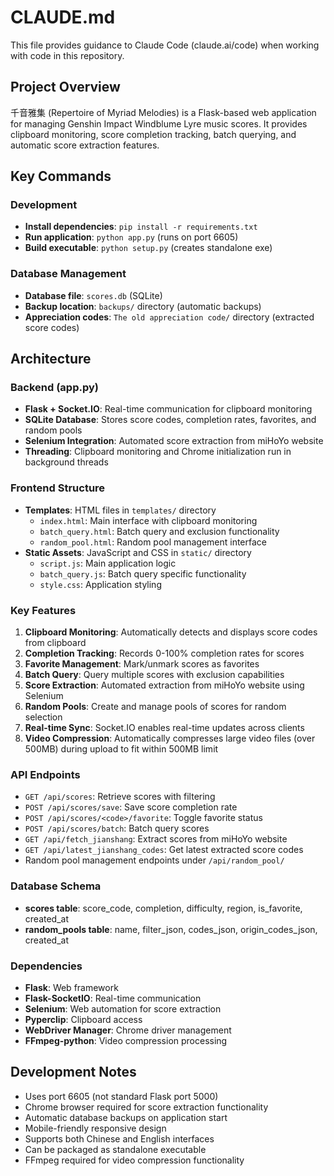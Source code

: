# CLAUDE.md

This file provides guidance to Claude Code (claude.ai/code) when working with code in this repository.

## Project Overview

千音雅集 (Repertoire of Myriad Melodies) is a Flask-based web application for managing Genshin Impact Windblume Lyre music scores. It provides clipboard monitoring, score completion tracking, batch querying, and automatic score extraction features.

## Key Commands

### Development
- **Install dependencies**: `pip install -r requirements.txt`
- **Run application**: `python app.py` (runs on port 6605)
- **Build executable**: `python setup.py` (creates standalone exe)

### Database Management
- **Database file**: `scores.db` (SQLite)
- **Backup location**: `backups/` directory (automatic backups)
- **Appreciation codes**: `The old appreciation code/` directory (extracted score codes)

## Architecture

### Backend (app.py)
- **Flask + Socket.IO**: Real-time communication for clipboard monitoring
- **SQLite Database**: Stores score codes, completion rates, favorites, and random pools
- **Selenium Integration**: Automated score extraction from miHoYo website
- **Threading**: Clipboard monitoring and Chrome initialization run in background threads

### Frontend Structure
- **Templates**: HTML files in `templates/` directory
  - `index.html`: Main interface with clipboard monitoring
  - `batch_query.html`: Batch query and exclusion functionality
  - `random_pool.html`: Random pool management interface
- **Static Assets**: JavaScript and CSS in `static/` directory
  - `script.js`: Main application logic
  - `batch_query.js`: Batch query specific functionality
  - `style.css`: Application styling

### Key Features
1. **Clipboard Monitoring**: Automatically detects and displays score codes from clipboard
2. **Completion Tracking**: Records 0-100% completion rates for scores
3. **Favorite Management**: Mark/unmark scores as favorites
4. **Batch Query**: Query multiple scores with exclusion capabilities
5. **Score Extraction**: Automated extraction from miHoYo website using Selenium
6. **Random Pools**: Create and manage pools of scores for random selection
7. **Real-time Sync**: Socket.IO enables real-time updates across clients
8. **Video Compression**: Automatically compresses large video files (over 500MB) during upload to fit within 500MB limit

### API Endpoints
- `GET /api/scores`: Retrieve scores with filtering
- `POST /api/scores/save`: Save score completion rate
- `POST /api/scores/<code>/favorite`: Toggle favorite status
- `POST /api/scores/batch`: Batch query scores
- `GET /api/fetch_jianshang`: Extract scores from miHoYo website
- `GET /api/latest_jianshang_codes`: Get latest extracted score codes
- Random pool management endpoints under `/api/random_pool/`

### Database Schema
- **scores table**: score_code, completion, difficulty, region, is_favorite, created_at
- **random_pools table**: name, filter_json, codes_json, origin_codes_json, created_at

### Dependencies
- **Flask**: Web framework
- **Flask-SocketIO**: Real-time communication
- **Selenium**: Web automation for score extraction
- **Pyperclip**: Clipboard access
- **WebDriver Manager**: Chrome driver management
- **FFmpeg-python**: Video compression processing

## Development Notes
- Uses port 6605 (not standard Flask port 5000)
- Chrome browser required for score extraction functionality
- Automatic database backups on application start
- Mobile-friendly responsive design
- Supports both Chinese and English interfaces
- Can be packaged as standalone executable
- FFmpeg required for video compression functionality